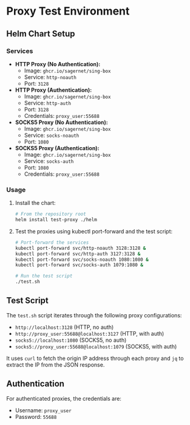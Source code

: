 # Proxy Test Environment

## Helm Chart Setup

### Services

*   **HTTP Proxy (No Authentication):**
    *   Image: `ghcr.io/sagernet/sing-box`
    *   Service: `http-noauth`
    *   Port: `3128`
*   **HTTP Proxy (Authentication):**
    *   Image: `ghcr.io/sagernet/sing-box`
    *   Service: `http-auth`
    *   Port: `3128`
    *   Credentials: `proxy_user:55688`
*   **SOCKS5 Proxy (No Authentication):**
    *   Image: `ghcr.io/sagernet/sing-box`
    *   Service: `socks-noauth`
    *   Port: `1080`
*   **SOCKS5 Proxy (Authentication):**
    *   Image: `ghcr.io/sagernet/sing-box`
    *   Service: `socks-auth`
    *   Port: `1080`
    *   Credentials: `proxy_user:55688`

### Usage

1.  Install the chart:

    ```bash
    # From the repository root
    helm install test-proxy ./helm
    ```

2.  Test the proxies using kubectl port-forward and the test script:

    ```bash
    # Port-forward the services
    kubectl port-forward svc/http-noauth 3128:3128 &
    kubectl port-forward svc/http-auth 3127:3128 &
    kubectl port-forward svc/socks-noauth 1080:1080 &
    kubectl port-forward svc/socks-auth 1079:1080 &

    # Run the test script
    ./test.sh
    ```

## Test Script

The `test.sh` script iterates through the following proxy configurations:

*   `http://localhost:3128` (HTTP, no auth)
*   `http://proxy_user:55688@localhost:3127` (HTTP, with auth)
*   `socks5://localhost:1080` (SOCKS5, no auth)
*   `socks5://proxy_user:55688@localhost:1079` (SOCKS5, with auth)

It uses `curl` to fetch the origin IP address through each proxy and `jq` to extract the IP from the JSON response.

## Authentication

For authenticated proxies, the credentials are:

- Username: `proxy_user`
- Password: `55688`
